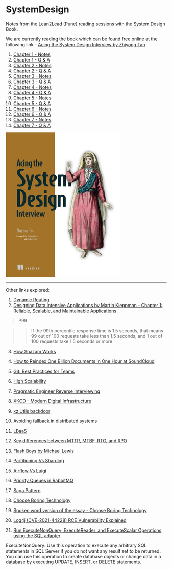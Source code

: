 # SystemDesign

Notes from the Lean2Lead (Pune) reading sessions with the System Design Book.

We are currently reading the book which can be found free online at the following link -
[Acing the System Design Interview by Zhiyong Tan ](https://www.manning.com/books/acing-the-system-design-interview)

1. [Chapter 1 - Notes](https://github.com/vidyabhandary/SystemDesign/blob/main/Chapter1_Notes.md)
2. [Chapter 1 - Q & A](https://github.com/vidyabhandary/SystemDesign/blob/main/Chapter1_QnA.md)
3. [Chapter 2 - Notes](https://github.com/vidyabhandary/SystemDesign/blob/main/Chapter2_Notes.md)
4. [Chapter 2 - Q & A](https://github.com/vidyabhandary/SystemDesign/blob/main/Chapter2_QnA.md)
5. [Chapter 3 - Notes](https://github.com/vidyabhandary/SystemDesign/blob/main/Chapter3_Notes.md)
6. [Chapter 3 - Q & A](https://github.com/vidyabhandary/SystemDesign/blob/main/Chapter3_QnA.md)
7. [Chapter 4 - Notes](https://github.com/vidyabhandary/SystemDesign/blob/main/Chapter4_Notes.md)
8. [Chapter 4 - Q & A](https://github.com/vidyabhandary/SystemDesign/blob/main/Chapter4_QnA.md)
9. [Chapter 5 - Notes](https://github.com/vidyabhandary/SystemDesign/blob/main/Chapter5_Notes.md)
10. [Chapter 5 - Q & A](https://github.com/vidyabhandary/SystemDesign/blob/main/Chapter5_QnA.md)
11. [Chapter 6 - Notes](https://github.com/vidyabhandary/SystemDesign/blob/main/Chapter6_Notes.md)
12. [Chapter 6 - Q & A](https://github.com/vidyabhandary/SystemDesign/blob/main/Chapter6_QnA.md)
13. [Chapter 7 - Notes](https://github.com/vidyabhandary/SystemDesign/blob/main/Chapter7_Notes.md)
14. [Chapter 7 - Q & A](https://github.com/vidyabhandary/SystemDesign/blob/main/Chapter7_QnA.md)

![](https://github.com/vidyabhandary/SystemDesign/blob/a30486c55cc9e5adee41fcb4266a330dd897e705/imgs/Tan-HI.png)

---

Other links explored:

1. [Dynamic Routing](https://github.com/vidyabhandary/til/blob/master/misc/Dynamic_Routing.md)
2. [Designing Data Intensive Applications by Martin Kleppman - Chapter 1: Reliable, Scalable, and Maintainable Applications](https://dataintensive.net/)

> P99

> > If the 99th percentile response time is 1.5 seconds, that means 99 out of 100 requests take less than 1.5 seconds, and 1 out of 100 requests take 1.5 seconds or more

3. [How Shazam Works](https://www.youtube.com/watch?v=kMNSAhsyiDg)

4. [How to Reindex One Billion Documents in One Hour at SoundCloud](https://developers.soundcloud.com/blog/how-to-reindex-1-billion-documents-in-1-hour-at-soundcloud)

5. [Git: Best Practices for Teams](https://www.youtube.com/watch?v=Hd_BMpn4sBA)

6. [High Scalability](http://highscalability.com/)

7. [Pragmatic Engineer Reverse Interviewing](https://blog.pragmaticengineer.com/reverse-interviewing/)

8. [XKCD - Modern Digital Infrastructure](https://xkcd.com/2347/)

9. [xz Utils backdoor](https://www.youtube.com/watch?v=WaDdEosS520)

10. [Avoiding fallback in distributed systems](https://aws.amazon.com/builders-library/avoiding-fallback-in-distributed-systems/)

11. [LBaaS](https://github.com/vidyabhandary/til/blob/master/misc/LBaaS.md)

12. [Key differences between MTTR, MTBF, RTO, and RPO](https://github.com/vidyabhandary/til/blob/master/misc/RTO_RPO_MTTR_MTBF.md)

13. [Flash Boys by Michael Lewis](https://vidyabhandary.blogspot.com/2015/01/book-review-flash-boys-by-michael-lewis.html)

14. [Partitioning Vs Sharding](https://github.com/vidyabhandary/TIL/blob/501537d24742b8730b879e10ea22d009ba950ed4/misc/PartioningVsSharding.md)

15. [Airflow Vs Luigi](https://github.com/vidyabhandary/TIL/blob/b3958e1acb0e4db1c30c3d66a1102f7aba2b193e/misc/AirFlowVsLuigi.md)

16. [Priority Queues in RabbitMQ](https://github.com/vidyabhandary/TIL/blob/b3958e1acb0e4db1c30c3d66a1102f7aba2b193e/misc/RabbitMQ_PriorityQs.md)

17. [Saga Pattern](https://www.youtube.com/watch?v=d2z78guUR4g)

18. [Choose Boring Technology](https://mcfunley.com/choose-boring-technology)

19. [Spoken word version of the essay - Choose Boring Technology](https://boringtechnology.club/)

20. [Log4j (CVE-2021-44228) RCE Vulnerability Explained](https://www.youtube.com/watch?v=0-abhd-CLwQ)

21. [Run ExecuteNonQuery, ExecuteReader, and ExecuteScalar Operations using the SQL adapter](https://learn.microsoft.com/en-us/biztalk/adapters-and-accelerators/adapter-sql/executenonquery-executereader-and-executescalar-using-the-sql-adapter)

ExecuteNonQuery: Use this operation to execute any arbitrary SQL statements in SQL Server if you do not want any result set to be returned. You can use this operation to create database objects or change data in a database by executing UPDATE, INSERT, or DELETE statements.
